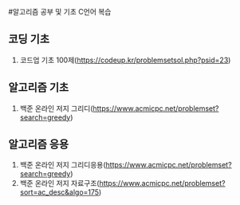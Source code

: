 #알고리즘 공부 및 기초 C언어 복습

코딩 기초
---
1. 코드업 기초 100제(https://codeup.kr/problemsetsol.php?psid=23)

알고리즘 기초
---
1. 백준 온라인 저지 그리디(https://www.acmicpc.net/problemset?search=greedy)

알고리즘 응용
---
1. 백준 온라인 저지 그리디응용(https://www.acmicpc.net/problemset?search=greedy)
2. 백준 온라인 저지 자료구조(https://www.acmicpc.net/problemset?sort=ac_desc&algo=175)